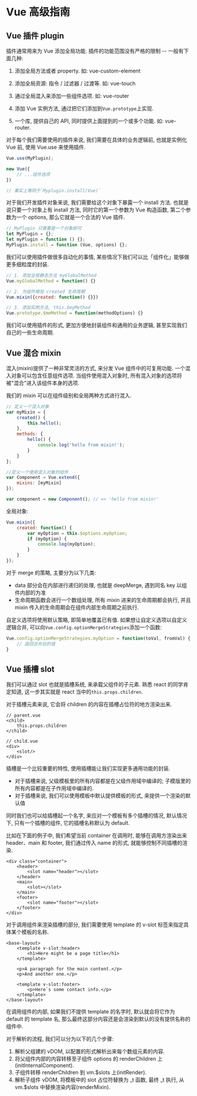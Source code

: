 # Vue 高级指南

## Vue 插件 plugin

插件通常用来为 Vue 添加全局功能. 插件的功能范围没有严格的限制 -- 一般有下面几种:

1. 添加全局方法或者 property. 如: vue-custom-element

2. 添加全局资源: 指令 / 过滤器 / 过渡等. 如: vue-touch

3. 通过全局混入来添加一些组件选项. 如: vue-router

4. 添加 Vue 实例方法, 通过把它们添加到`Vue.prototype`上实现.

5. 一个库, 提供自己的 API, 同时提供上面提到的一个或多个功能. 如: vue-router.

对于每个我们需要使用的插件来说, 我们需要在具体的业务逻辑前, 也就是实例化 Vue 前, 使用 Vue.use 来使用插件.

```js
Vue.use(MyPlugin);

new Vue({
    // ...组件选项
})

// 事实上等同于`Myplugin.install(Vue)`
```

对于我们开发插件对象来说, 我们需要给这个对象下暴露一个 install 方法. 也就是说只要一个对象上有 install 方法, 同时它的第一个参数为 Vue 构造函数, 第二个参数为一个 options, 那么它就是一个合法的 Vue 插件.

```js
// MyPlugin 只需要是一个对象即可
let MyPlugin = {};
let myPlugin = function () {};
MyPlugin.install = function (Vue, options) {};
```

我们可以使用插件做很多自动化的事情, 某些情况下我们可以比「组件化」能够做更多细粒度的封装.

```js
// 1. 添加全局静态方法 myGlobalMethod
Vue.myGlobalMethod = function() {}

// 2. 为组件增加 created 生命周期
Vue.mixin({created: function() {}})

// 3. 添加实例方法, this.$myMethod
Vue.prototype.$meMethod = function(methodOptions) {}
```

我们可以使用插件的形式, 更加方便地封装组件和通用的业务逻辑, 甚至实现我们自己的一些生命周期.

## Vue 混合 mixin

混入(mixin)提供了一种非常灵活的方式, 来分发 Vue 组件中的可复用功能. 一个混入对象可以包含任意组件选项. 当组件使用混入对象时, 所有混入对象的选项将被"混合"进入该组件本身的选项.

我们的 mixin 可以在组件级别和全局两种方式进行混入.

```js
// 定义一个混入对象
var myMixin = {
    created() {
        this.hello();
    },
    methods: {
        hello() {
            console.log('hello from mixin!');
        }
    }
};

//定义一个使用混入对象的组件
var Component = Vue.extend({
    mixins: [myMixin]
});

var component = new Component(); // => 'hello from mixin!'
```

全局对象:

```js
Vue.mixin({
    created: function() {
        var myOption = this.$options.myOption;
        if (myOption) {
            console.log(myOption);
        }
    }
});
```

对于 merge 的策略, 主要分为以下几类:

- data 部分会在内部进行递归的处理, 也就是 deepMerge, 遇到同名 key 以组件内部的为准
- 生命周期函数会进行一个数组处理, 所有 mixin 进来的生命周期都会执行, 并且 mixin 传入的生命周期会在组件内部生命周期之前执行.

自定义选项将使用默认策略, 即简单地覆盖已有值. 如果想让自定义选项以自定义逻辑合并, 可以向`Vue.config.optionMergeStrategies`添加一个函数:

```js
Vue.config.optionMergeStrategies.myOption = function(toVal, fromVal) {
    // 返回合并后的值
}
```

## Vue 插槽 slot

我们可以通过 slot 也就是插槽系统, 来承载父组件的子元素. 熟悉 react 的同学肯定知道, 这一步其实就是 react 当中的`this.props.children`.

对于插槽元素来说, 它会将 children 的内容在插槽占位符的地方渲染出来.

```vue
// parent.vue
<child>
	this.props.children
</child>

// child.vue
<div>
    <slot/>
</div>
```

插槽是一个比较重要的特性, 使用插槽能让我们实现更多通用功能的封装.

- 对于插槽来说, 父级模板里的所有内容都是在父级作用域中编译的; 子模版里的所有内容都是在子作用域中编译的.
- 对于插槽来说, 我们可以使用模板中默认提供模板的形式, 来提供一个渲染的默认值

同时我们也可以给插槽起一个名字, 来应对一个模板有多个插槽的情况, 默认情况下, 只有一个插槽的组件, 它的插槽名称默认为 default.

比如在下面的例子中, 我们希望当前 container 在调用时, 能够在调用方渲染出来 header、main 和 footer, 我们通过传入 name 的形式, 就能够控制不同插槽的渲染.

```vue
<div class="container">
    <header>
        <slot name="header"></slot>
    </header>
    <main>
        <slot></slot>
    </main>
    <footer>
        <slot name="footer"></slot>
    </footer>
</div>
```

对于调用组件来渲染插槽的部分, 我们需要使用 template 的 v-slot 标签来指定具体某个模板的名称.

```vue
<base-layout>
    <template v-slot:header>
        <h1>Here might be a page title</h1>
    </template>

    <p>A paragraph for the main content.</p>
    <p>And another one.</p>

    <template v-slot:footer>
        <p>Here`s some contact info.</p>
    </template>
</base-layout>
```

在调用组件的内部, 如果我们不提供 template 的名字时, 默认就会将它作为 default 的 template 名, 那么最终这部分内容还是会渲染到默认的没有提供名称的组件中.

对于解析的流程, 我们可以分为以下的几个步骤:

1. 解析父组建的 vDOM, 以配置的形式解析出来每个数组元素的内容.
2. 将父组件内部的内容转移至子组件 options 的 renderChildren 上(initInternalComponent).
3. 子组件转移 renderChildren 到 vm.$slots 上(initRender).
4. 解析子组件 vDOM, 将模板中的 slot 占位符替换为 _t 函数, 最终 _t 执行, 从 vm.$slots 中替换渲染内容(renderMixin).
